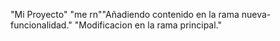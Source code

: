 "Mi Proyecto" 
"me rn""Añadiendo contenido en la rama nueva-funcionalidad." 
"Modificacion en la rama principal." 
